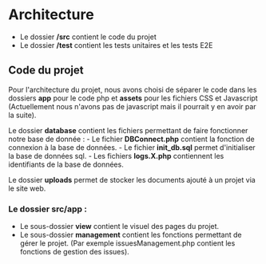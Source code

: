 # Architecture

- Le dossier **/src** contient le code du projet
- Le dossier **/test** contient les tests unitaires et les tests E2E

## Code du projet

Pour l'architecture du projet, nous avons choisi de séparer le code dans les dossiers **app** pour le code php et **assets** pour les fichiers CSS et Javascript (Actuellement nous n'avons pas de javascript mais il pourrait y en avoir par la suite).

Le dossier **database** contient les fichiers permettant de faire fonctionner notre base de donnée :
    - Le fichier **DBConnect.php** contient la fonction de connexion à la base de données.
    - Le fichier **init_db.sql** permet d'initialiser la base de données sql.
    - Les fichiers **logs.X.php** contiennent les identifiants de la base de données.

Le dossier **uploads** permet de stocker les documents ajouté à un projet via le site web.


### Le dossier src/app :

- Le sous-dossier **view** contient le visuel des pages du projet.
- Le sous-dossier **management** contient les fonctions permettant de gérer le projet. (Par exemple issuesManagement.php contient les fonctions de gestion des issues).